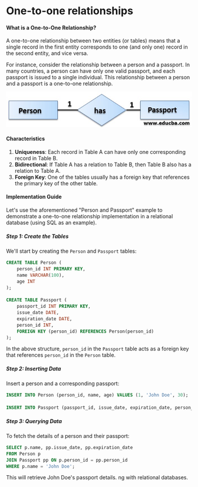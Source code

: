 # One-to-one relationships

#### What is a One-to-One Relationship?

A one-to-one relationship between two entities (or tables) means that a single record in the first entity corresponds to one (and only one) record in the second entity, and vice versa.

For instance, consider the relationship between a person and a passport. In many countries, a person can have only one valid passport, and each passport is issued to a single individual. This relationship between a person and a passport is a one-to-one relationship.

![one-to-one-relationship](../../images/one-to-one-passport.jpeg)

#### Characteristics

1. **Uniqueness**: Each record in Table A can have only one corresponding record in Table B.
2. **Bidirectional**: If Table A has a relation to Table B, then Table B also has a relation to Table A.
3. **Foreign Key**: One of the tables usually has a foreign key that references the primary key of the other table.

#### Implementation Guide

Let's use the aforementioned "Person and Passport" example to demonstrate a one-to-one relationship implementation in a relational database (using SQL as an example).

##### Step 1: Create the Tables

We'll start by creating the `Person` and `Passport` tables:

```sql
CREATE TABLE Person (
    person_id INT PRIMARY KEY,
    name VARCHAR(100),
    age INT
);

CREATE TABLE Passport (
    passport_id INT PRIMARY KEY,
    issue_date DATE,
    expiration_date DATE,
    person_id INT,
    FOREIGN KEY (person_id) REFERENCES Person(person_id)
);
```

In the above structure, `person_id` in the `Passport` table acts as a foreign key that references `person_id` in the `Person` table.

##### Step 2: Inserting Data

Insert a person and a corresponding passport:

```sql
INSERT INTO Person (person_id, name, age) VALUES (1, 'John Doe', 30);

INSERT INTO Passport (passport_id, issue_date, expiration_date, person_id) VALUES (101, '2023-01-01', '2033-01-01', 1);
```

##### Step 3: Querying Data

To fetch the details of a person and their passport:

```sql
SELECT p.name, pp.issue_date, pp.expiration_date
FROM Person p
JOIN Passport pp ON p.person_id = pp.person_id
WHERE p.name = 'John Doe';
```

This will retrieve John Doe's passport details.
ng with relational databases.

